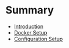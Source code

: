 # Summary

* [Introduction](README.md)
* [Docker Setup](docker-setup.md)
* [Configuration Setup](configuration-setup.md)

